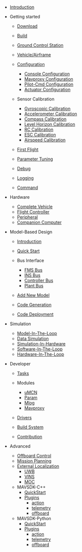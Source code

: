 <!-- docs/_sidebar.md -->

- [Introduction](/)
- Getting started

  - [Download](introduction/download.md)
  - [Build](introduction/build.md)
  - [Ground Control Station](introduction/gcs.md)
  - [Vehicle/Airframe](introduction/vehicle_type.md)
  - [Configuration](introduction/configuration/configuration.md)
    - [Console Configuration](introduction/configuration/console_config.md)  
    - [Mavproxy Configuration](introduction/configuration/mavproxy_config.md)  
    - [Pilot-Cmd Configuration](introduction/configuration/pilot_cmd_config.md)  
    - [Actuator Configuration](introduction/configuration/actuator_config.md)  
  - Sensor Calibration

    - [Gyroscopic Calibration](introduction/calibration/gyro_calib.md)
    - [Accelerometer Calibration](introduction/calibration/accel_calib.md)
    - [Compass Calibration](introduction/calibration/mag_calib.md)
    - [Level Horizon Calibration](introduction/calibration/level_calib.md)
    - [RC Calibration](introduction/calibration/rc_calib.md)
    - [ESC Calibration](introduction/calibration/esc_calib.md)
    - [Airspeed Calibration](introduction/calibration/airspeed_calib.md)

  - [First Flight](introduction/first_flight.md)
  - [Parameter Tuning](introduction/param_tuning.md)
  - [Debug](introduction/debug.md)
  - [Logging](introduction/logging.md)
  - [Command](introduction/command.md)
- Hardware
    - [Complete Vehicle](hardware/complete_vehicle.md)
    - [Flight Controller](hardware/flight_controller.md)
    - [Peripheral](hardware/peripheral.md)
    - [Companion Computer](hardware/companion_computer.md)
- Model-Based Design

  - [Introduction](mbd/introduction.md)
  - [Quick Start](mbd/quick_start.md)

  - Bus Interface

    - [FMS Bus](mbd/interface/fms_interface.md)
    - [INS Bus](mbd/interface/ins_interface.md)
    - [Controller Bus](mbd/interface/controller_interface.md)
    - [Plant Bus](mbd/interface/plant_interface.md)

  - [Add New Model](mbd/new_model.md)
  - [Code Generation](mbd/codegen.md)
  - [Code Deployment](mbd/code_deploy.md)
- Simulation

  - [Model-In-The-Loop](simulation/MIL.md)
  - [Data Simulation](simulation/DataSIM.md)
  - [Simulation-In-Hardware](simulation/SIH.md)
  - [Software-In-The-Loop](simulation/SIL.md)
  - [Hardware-In-The-Loop](simulation/HIL.md)
- Developer
    - [Tasks](developer/tasks.md)
    - Modules

      - [uMCN](developer/module/uMCN.md)
      - [Param](developer/module/param.md)
      - [Mlog](developer/module/mlog.md)
      - [Mavproxy](developer/module/mavproxy.md)
    - [Drivers](developer/drivers.md)
    - [Build System](developer/build.md)
    - [Contribution](developer/contribution.md)
- Advanced
    - [Offboard Control](advanced/offboard.md)
    - [Mission Planning](advanced/mission.md)
    - [External Localization](advanced/external_pos.md)
      - [UWB](advanced/uwb.md)
      - [VINS](advanced/vins.md)
      - [MOC](advanced/moc.md)
    - MAVSDK-C++
      - [QuickStart](advanced/MAVSDK-C++/quickstart.md)
      - [Plugins](advanced/MAVSDK-C++/plugins/plugins.md)
        - [action](advanced/MAVSDK-C++/plugins/action.md)
        - [telemetry](advanced/MAVSDK-C++/plugins/telemetry.md)
        - [offboard](advanced/MAVSDK-C++/plugins/offboard.md)
    - MAVSDK-Python
      - [QuickStart](advanced/MAVSDK-python/quickstart.md)
      - [Plugins](advanced/MAVSDK-Python/plugins/plugins.md)
        - [action](advanced/MAVSDK-python/plugins/action.md)
        - [telemetry](advanced/MAVSDK-python/plugins/telemetry.md)
        - [offboard](advanced/MAVSDK-python/plugins/offboard.md)
